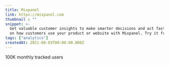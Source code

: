 ```yaml
---
title: Mixpanel
link: https://mixpanel.com
thumbnail : ""
snippet: >-
  Get valuable customer insights to make smarter decisions and act faster based
  on how customers use your product or website with Mixpanel. Try it free.
tags: ["analytics"]
createdAt: 2021-08-03T00:00:00.000Z
---
```

100K monthly tracked users
